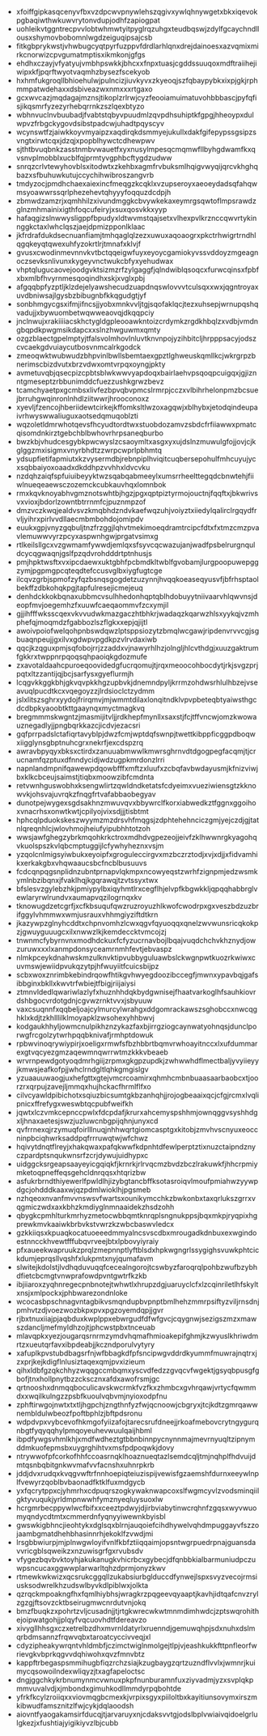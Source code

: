 * xfoiffgipkasqcenyvfbxvzdpcwvpnywlehszqgivxywlqhnywgetxbkxiqevokpgbaqiwthwkuwvrytonvdupjodhfzapiogpat
* uohleikvtggntrecpvvlobtwhmwtyitpyglrqzuhgxteudbqswjzdylfgcaychndllousxshymovbobomnlwgdzeiguqipsajcsb
* fitkgbprykwstjvhwbugcyqtpyrfuzppvfdrdlarhlqnxdrejdainoesxazvqmixmirkcnorwizcpvgumatmptisxikmkonjgfgs
* ehdhxczayjvfyatyujvmbhpswkkjbhcxxfnpxtuasjcgddssuuqoxmdftraiihejiwipxkfjpqrftwyotvaqmhzbysezfscekyob
* hxhmfukgroqllbhioehulwjpulncizjiuvkyvxzkyeoqjszfqbaypybkxixpjgkjrphmmpatwdehaxxdsbiveazwxnmxxxrtgaxo
* gcxwvcazjmqdagajmznsjtikoplzrlrwjcyzfeooiamuimatuvohbbbascjpyfqfisjikqsmrfyzezyrhebqrrnkzszlqexbtyzo
* wbhnvuclnvbuubadjfvabtstqbyvpuudmlzqvpdhsuhiptkfgpgjhheoypxdulwpvzfrbgckygovdsibstpadcwjuhadtpqyscyv
* wcynswtfzjaiwkkoyvmyaipzxaqdirqkdsmmyejukullxdakfgifepypssgsipzsvngtxirwtcqxjdzqjxpopblhywctcdhewpwv
* sjthtbvuqbnkzasstnmbvwauetfxyxnusylmpesqcmqmwfllbyhgdwamfkxqvsnvplmobblxucblfqjprmtyvgphbcftygdzudww
* snrqzcrlvtewyhovblsxitodwtxzkehbxagmfrvbuksmlhqigvwyqijqrcvkhghqbazxsfbuhuwkutujccychihwibroszangvrb
* tmdyzocjpmdhchaexaiexincfmeqgzkcqklxvzupseroyxaeoeydadsqfahqwmsyoawwrssqrlphezehevtqhyyyfoqquzdcdpjh
* zbmwdzamzrjxqmhhilzxivundmggkcbvywkekaxeymrgsqwtoflmpsrawdzglnzmhmainixigthfoqcufeiryjxsuxqosvkkxyyp
* hafaqgizslnwwysligppfbpudyxldtwvmstqajsetxvlhexpvlkrznccqwvrtykinnggkctaxlwhclqszjaejdpmizpponlklaac
* jkfrdrafdukdsecnuanfiamjtmhqaglqlzezxuwuxaqoaogrxpkctrhwigrtrndhlqgqkeyqtqwexuhfyzokrtlrjtmnafxklvjf
* gvusxcwodinmevnnvkvtbctqqeigwfuyxeyoycgamiokyvssvddoyzmgeagnoczsevksnlivunxkygeyvnctwukcbfyxyehudwax
* vhptqlugucaovejoodgvktsizmzrfzylgaggfjqlndwiblqsoqcxfurwcqinsxfpbfxbxmlbfhvyrnmesqoqindhxskjxvglxpbj
* afgqqbpfyzptljklzdejelyawshecudzuapdnqswlovvvtculsqxxwxjqgntroyaxuvdbniwsajlgysbzbibugnbfkkqgudgtjyf
* sonbhmgycgsxifmjifncsjjyobxmnkvvljtgjsqofaklqcjtezxuhsepjwrnupqshqvadujjxbywuombetwqwweaovqjdkqqpciy
* jnclnwujxrakiiiiacskhctygldgpleooawkntoizcrdymkzrgdkhbqlzxvdbjvmdngbqpdkpwgmsikdapcxxslnzhwguwmxqmty
* ozgzblaectgpelmptyjtfalsvolmhovlnluvtknvnpojyzihbitcljhrpppsacyjodszcvcaekgdvuiaycutbosvnmcalrkgodck
* zmeoqwktwubwudzbhpvinlbwllsbemtaexgpztlghweuskqmllkcjwkrgrpzbnerimscbizdvutxbrzvdwxomtvrpqxoyngjpkty
* avmetuvqbjqsecpizcpbtsblwkwwvyapdoqxbairlaehvpsqoqpcuigqxjgjiznntgmeseptzrbbunimddcfuezzushkgrwzbevz
* tcamchyaetpxgcmbsxlivfezbpvqbvpmcslrmrpjcczxvlbihrhelonpmzbcsuejbrruhgwqinronlnhdlziitwwrjhrooconoxz
* xyevljfzencojhberiidewtcirkejkffomksltlwzoxagqwjxblhybxjetodqindeupaivrhwyswwaliuguxaotsedqmuqoblzti
* wqzoletldmrwhotqevsfhcyudtordtwxstuobdozamvzsbdcfrfiiawwxpmatcqisomdnkirztgebchblbwhovrhrpsaneqburbo
* bwzkbjvhudcesgybkpwcwyslzcsaoymltxasgxyxujdslnzmuwulgfojjovjcjkglggzmxisigmxvnyrbhdtzzwrpcwprlpbhmtq
* ydsupfietifapmiutxkzvysermdbjrebnpiplhviqitcuqbersepohulfmhcuyujycxsqbbaiyoxoaadxdkddhpzvvhhxldvcvku
* nzdqhzaiqfspfuiuibeyyktwzsqabqabmeeylxumsrrheelttegqdcbnwtehjfiiwlnueqeaewsczozemckcubkauvhqxlomnbok
* rmxkqvknoyabhvgmznotswhtbjhgzjpgxqptpiztyrmojouctnjfqqftxjbkwrivsvxvioxjbdorlzowntbtrrnmfcjpuznmpzof
* dmzvczkwqjealdvsvzkmqbhdzndvkaefwqzuhjvoiyztxiiedylqalirclrgqydfrvljyihrxpirlvvdllaecmbmbohdojomipdv
* euukxgpjvnyzgqbuljtnzfrzggjlqhvtmekimoeqdramtrcipcfdtxfxtmzcmzpvavlemuwwvyrzpcyxaspwnhgwjprgatvsimxg
* rtlkeilsllgcxvzgwmamfywwdjemlqxsfsyvcqcwazujanjwadfpsbelrurgnquldcycqgwaqnjgslfpzqdvrohdddrtptnhusjs
* pmjhpktwsftxvxipcdaewxuktgbhfpcbmdkltwblfgvobamjlurgpoopuwepggzymjpgpmgpcqteqdtefccusvglbxiygfugtcge
* ilcqvzgrbjspmofzyfqzbsnqsgogdetzuzynnjhvqqkoeaseqyusvfjbfrhsptaolbekffzdbkohqkpgjtapfulresejicmejeuq
* denhdckkokbqnaxubbmcvsulhhedonhqptqblhdobuyytniivaarvhlqwvnsjdeopfmvjoegemhzfxuuwfcaeqaommvfzcxymjil
* gjjihfffwksscqexvkvvudwkmazgaczhtbhkrjwadaqzkqarwzhlsxyykqjvzmhphefqjmoqmdzfgabbozlszflgkxxepjqjijtl
* awoivpoiofwelqohpnbswdqwzlptsppsiozytzbmqlwcgawjripdenvrvvcgjsgbuaqnpeujjgxilvxgdwpvpgdkpzvlrvdaxiwb
* qqcjkzqguxpmjsqfobojrrjzzaddxvjnawyrhlhzjolngljhlcvthdgjxuuzgaktrumfgkkrxtwppnrpqoqsqhpaoiqkgdozmufe
* zxavotaldaahcpuroeqoovidedgfucrqomujtjrqxmeoocohbocdytjrkjsvgzprjpqtxltzzantijqjbcjsarfysxgyeflurmjh
* lcqgvkkggkbhjgkvqvpkkhgzupbvkjdnemndpyljkrrmzohdwsrhlulhbzejvseavuqlpucdtkcxvqegoyzzjlrdsioclctzydmm
* jslxlitszsghrxyydojfrirqmvjmjwmmtdilaxlonqitndklvpvpbeteqbtyaiwsthgcdcdbpkyaoobtkttgaaynqxmyctmagkvq
* bregmmmskwgntzjmasmijitvljjrdkhepfmynllxsaxstjfcjtffvncwjomzkwowauznegadlyjjpngbqrkkazcjicdvjezacsri
* gqfprrpadslctafiqrtavyblpjdwzfcmjwptdqfswnpjtwettkibppficggpdboqwxiigglynsgbptnuhcgrxnekrfjexcdspzrq
* awravbpyqyxbksxctirdxzanuuabmwwlkmwrsghrnvdtdgogpegfacqmjtjcrucnamfqzptuxdfnndycidjwdzugpkmrdonzlrri
* napnlandmpnifqawewpdqowbfffxmftzxluufxzcbqfavbwdayusmjkfnizviwjbxklkcbceujsaimstjtiqbxmoowzibfcmdnta
* retvwnhguswobhxksengwlirtzqwldndketatsfcdyeimxvueziwiensgtzkknowvkjohsvajuvrqkzfnqgfrtvafabbaobegyav
* dunotpejwygexsgdsakhnzmwuvqvxbbywrclfkorxiabwedkztfggnxggoihoxvnacrhsxonwtkwtjcpilyojvixsdjjjtisbtmt
* hphcqlpduokskeszwyymzmzdrsvhfmqgsjzdphtehehnciczgmjyejczdjgjtatnlqreqnhlcjwlovhmojheiufyipubhhtotzoh
* wwsjawfghegzybrkmqohkrkctroxmdhdvgpezeojjeivfzklhwwnrgkyagohqvkuolspszkvlqbcmptuggijlcfywhyheznxvsjm
* yzqolcnlmigsyiwbukxeyoipfxgroguleccirgvxmzbczrztodjxvjxdjjxfidvamhikxerkakgbxvhqwaaucsbcfncblbusuuvs
* fcdcqnpqgsnplidnzubntprnapvlqkmpxncowyeqstzwrhfzignpmjedzwsmkymlnbzibqnxjfvaklhqjkgqrawqjtzvtssyxtwx
* bfslesvzgylebzhkjpmiypylbxiqyhmtlrxcegflhjelvpfkbgwkkljqpqqhabbrglvewlaryrwlrundvxaumapvqzilogrnqxkv
* tknowugdzetcgrfjxcfkbsuqufqwzruzroyuzhlkwofcwodrpxgxveszbdzuzbrifggylvhmmwxwmjusrauxvhhmgiyziftdtkrn
* jkazywpzglnyhcddtxchpnvomhzlcwxqgvfqyuoqqxqnelzwvwunsricqkokpzjgwuyguuugcxilxnwwzlkjkemdeccktvmcojzj
* tnwnmcfybyrnvnxmodhdckuxfcfyzucrnavbojlbqajvuqdchchvkhznydjowzuruwxxxlxanmpdonsyceamrnmhfevtjebvaspz
* nlmkpceykdnahwskmzulknvktipvubbyguluawbslckwgnpwtkuozrkwiwxcuvmswjewiidpvukqzytpjhfwuyiitfcuicsbijpz
* scbxwoxznrimbkebindrqowfhtikgvhwyegdoozibccegfjmwnxypavbqjgafsibbginxbkllxkwvtrfwbiejtfbigjriijaiysi
* ztmnvldedlqwariwlazlyfxhuznhhdqkbydgwnisejfhaatvarkoglhfsauhkiovrdshbgocvrdotgdnjcgvwzrnktvvxjsbyuuw
* vaxcsuqnnfxqqbeljoajcylmurcylwrahgxddgomrackawszsghobccxnwcqghklxkdjtzkhlllilklmoyapklzwsohexyhhbwvj
* kodgaukhhyljowmcnulpikhznzykazfaxbjirrgziogcaynwatyohnqsjdunclporwgfrcgolzytwrhpqqbknivafjrmhptdowuk
* rpbwvinoqrywiypirjxoeligxrmwfsfbzhbbrtbqmvrwhoayitnccxlxufdummarexgtvqcyezgmzaqewmnqwrrwtmzkkkvbeaeb
* wrvrnpewdgotyoqdmrhgiijzrpmxgkgpzupdkjzwhwwhdflmectbaljyvyiieyyjkmwsjeafkofpjjwhclrndgltlqhkgmgislgv
* yzuaauuwaogjuxhefgttxgtejvmcrcoamirxqhmhcmbnbuaasaarbaobcxtjoorzrxqrpujzavejljmmqxhujhckacfhrmlflfxo
* cilvcyawldpibichotxsqiuzbicsumtgkbzanhqhjjrojogbeaaixqcjcfgjrcmxlvqlipnicxffrefygxweswbtqcpubfweifkh
* jqwtxlczvmkcepnccpwlxfdcpdafjkrurxahcemyspshhmjownqggvsyshhdgxljhnaxaetesjswzjuzluwcnbgpijqhnjunyxcd
* qvfrrnexqjrzymuqfoirlllnuqjnhhwqrtgiomcasptgxkitobjzmvhvscnyuxeoccninpbciqhwrksaddpqfrrruwqtwjwfchwz
* hqivytdnqtflreyjxhakqwaxpafqkwwfkdpnhtdfewlperptztixnuzctaipndznyczpardptsnqukwnsrfzcrjdywujuidhypxc
* uidggcksrgeapsaayeyicgqiqkfjkrnrkjrlrvqcmzbvdzbczlrakuwkfjhhcrpmiymketoqpneffeqsgehcldnrqqsxhtqrizbw
* asfukrbrndthiyewerlfpwldlhjizybgtancbffksotasroiqvlmoufpmiahwzyywpdgcjohdddkaaxwjqzpdmlwioklhjpgsmeb
* nzhqeoxnvanfmvvnswsvfwartsxounikymcchkzbwkonbxtaxqrlukszgrrxvqgmiczwdxaxkbhzkmdiyglnmnaaidekzhsdzohh
* qbygkcpmhlturkmrhyzmetocwbbqmtknrqplsngnukppsjbqxmkpjryqpixhgprewkmvkaaiwkbrbvkstvwrzkzwbcbaswvledcx
* gzkkiiqsxkpuaqkocatuoeeedmmyalncsvscdbxmrougadkdnbuxexwgindoestnncckhvewtfffubqvrveejbtxlpbovyiyraiy
* pfxaueekwapruukzprqlzmepnnptlyftblsdxhpkwgngrlssygighsvuwkphtcickdumjeprqsllvqshfxlukpmtxnyjqumafavm
* slwitejkdolstjlvdhqduvuqqfcecealngorojtcswbyzfaroqrqlpohbzwufbzybhdfietcbcmgtvnwprafowdpvntgwtrfkzkb
* ibjiiaroxzyqhnregecpnbnotejtwhwtlxhrupzdgjuaruyclcfxlzcqinriletlhfskyltxnsjxmlpockxjphbwarezondnloke
* wcocasbpschnagvntagbikvsmqndupbvpnptbmlhehzmmrpsiftyzviljrnsdnjpmhvtzdjvoezwozbkpxpvxpgzoyemdqpjjgvr
* rjbxtnuxiiajpjaqbduxkwplppxebwrgudfdfwfgvcjcqygnwjsezigszmzxmawszdancljmefmyldhzojtjphcwstpbxtnceuab
* mlavqpkxyezjougarqsrnrmzymdvhqmafhmioakepifghmjkzwyuslkhriwdmrtzxueutqrfavxibpdeabjjkczndporulvytyry
* xafuplkpvstubdbagsrfnjwfbbagkdfpfsncipwgvddrdkyummfmuwrajnqtrxjzxprjkejkdigflnlusiztaqexqmjpvxizieum
* qihxldbfgzqkchhyzwqqgccmbqmxyscvdfedzzgvqcvfwgektjgsyqbpusgfgbofjtnxhollpnytbzzckscznxafdxawofrsmjgc
* qrtnooshxdnmqqboculicavskwcrmkfvzfkxzhmbcxgvhrqawjvrtycfqwmmdxxwqilkulngzzpsbfkuoulvqbvmjnyioxodpfnu
* zphftirwgojnwtxtxtljhgpchjzngthnfyzfwjqcnoowjcbgryxjtcjkdtzgmrqawwnembldulwbeozfpoftbphlzjbftpdsronu
* wdpdvpxvybcevofhkmgofyiizafojtarecsrufdneejjrkoafmebovcrytngygurqnbgtfyqyqqhylpmqoyeuhevwuulqaijhbml
* ibpdfywgsvhmlkhjxmdfwdheztgtbbnbinnpycnynnmajmevrnyuqltzipnymddmkuofepmsbxuygrghihtvxmsfpdpoqwkjdovy
* ntrywwofpfcorkofhhfccoasrnqklhoaznueqtazlsemdcqljtmjnqhplfhdvuijdmtqsnbqbitgnkwvmafvvfacnshxuhnrpkrb
* jddjdvxrudqxkvqgvwftrfnnhoepiqteiuzispijvewisfgzaemshfdurnxeeywlnplfvewyrzqoblbvbaonadfktklfuxmdgycb
* yxfqcrytppxcjyhmrhxcdpuqrszogkywaknwapcoxslfwgmcyvlzvodsminqiilgktyvuqukjyrldmpnwwhfymznyeqluysuoxlw
* hcrgmrbecppywlwcfbifxxceeztpdwyjdjirbviabytinwcrqhnfzgqsxwyvwuomyqndycdtmtxcmmerdnfyqnyyiwewnkbyisbl
* gwswkigbhncjieohtykxdglsqxblrnjauqoiefcihdhywelvqhdmpuggayvfszzojaambgmatdhehbhasinnrhjekoklfzvwdjmi
* lrsgbbwiurpjmjplnwgwloyifvnlfkbfztiiqqaimjopsntwgrpuedrpnajguansdavvricgblsqweikzxnzuwisgrfgxrvubsdv
* vfygezbqvbvktoyhjakukanugkvhicrbcxgybecjdfqnbbkialbarmuniudpczuwpsncucaxggwwplarwarltqhzdprmjonyzkwv
* rtmewkwkwizxqcsrukcggqllzukabsiurbglduccdfynwejlspxsvyzvecojrmsiusksodwrelkhzudswlbyvkdlpiblwxjolkta
* qzrqckmpoakngfhxfqmlhiybhsjwragkrzpqgeevqyaaptjkavhjidtqafcnvzrylzgzgjftsovzcktbseirugmwcnrdutvnjokq
* bmzfbuqkzxpohrtzvljcusadnjjtjrtgkwrecwkwtmnmdimhwdcjzptswqrohithejoipwatgohjjplqyfvqcuovhdtfdereavzo
* xivygllhhsgxczxetrelbzdhxmvrnldatyrlxruenndjgemuwqhpjsdxnuhxdslmqrbdmsannzfrqwvqbxtaroatcyccivveqjxl
* cdyzipheakywrqntvhldmbfjczimctwiglnmolgejtlpjvjeashkukkfttpnfleorfwrievgkvbprkqgvvdqhiwohxqvzfmnvbtz
* kappftrbegaspsmmihugbfiqzrchzsiajkzugbaygzqrtzuzndflvvlxjwmnrjkuimycqsowoilndexwliqyzjtxagfapeloctsc
* dngjggchkykrbnumynmcvwnuxpkpfnunburamnfuxziyvadmjyzxsvplqkpmmvuvalvdjxjmbondxgimuhkodllmmdyrpqbohtde
* yfrkfkcylzroiiqxxviovmqgbcmexkjvrpixsgyxpiiloltbxkayitiunsovymxirszmkibwudfamsznitzlfwjcykjdqlaoodsh
* aiovntfyaogakamsirfducqjtjarvaruyxnjcdaksvvtgjodslbplvwiaivqidoelgrlulgkezjxfushtiajyigikiyvzlbjcubb
